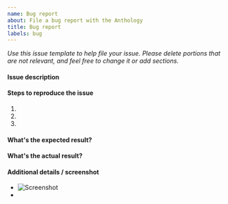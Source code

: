 ```yaml
---
name: Bug report
about: File a bug report with the Anthology
title: Bug report
labels: bug
---
```


*Use this issue template to help file your issue. Please delete portions that are not relevant, and feel free to change it or add sections.*

#### Issue description


#### Steps to reproduce the issue

1.
2.
3.

#### What's the expected result?



#### What's the actual result?



#### Additional details / screenshot

- ![Screenshot]()
-
